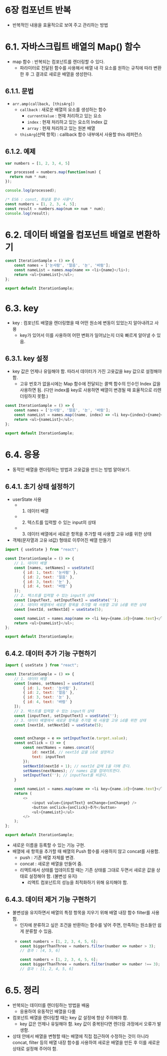 # 6장 컴포넌트 반복
- 반복적인 내용을 효율적으로 보여 주고 관리하는 방법

# 6.1. 자바스크립트 배열의 Map() 함수
- map 함수 : 반복되는 컴포넌트를 렌더링할 수 있다.
  + 파라미터로 전달된 함수를 사용해서 배열 내 각 요소를 원하는 규칙에 따라 변환한 후 그 결과로 새로운 배열을 생성한다.

## 6.1.1. 문법
- `arr.amp(callback, [thisArg])`
  + `callback` : 새로운 배열의 요소를 생성하는 함수
    * `currentValue` : 현재 처리하고 있는 요소
    * `index` : 현재 처리하고 있는 요소의 Index 값
    * `array` : 현재 처리하고 있는 원본 배열
  + `thisArg`(선택 항목) : callback 함수 내부에서 사용할 this 레퍼런스
 
## 6.1.2. 예제
```js
var numbers = [1, 2, 3, 4, 5]

var processed = numbers.map(function(num) {
  return num * num;
});

console.log(processed);
```

```js
/* ES6 : const, 화살표 함수 사용*/
const numbers = [1, 2, 3, 4, 5];
const result = numbers.map(num => num * num);
console.log(result);
```

# 6.2. 데이터 배열을 컴포넌트 배열로 변환하기
```js
const IterationSample = () => {
    const names = ['눈사람', '얼음', '눈', '바람'];
    const nameList = names.map(name => <li>{name}</li>);
    return <ul>{nameList}</ul>;
};

export default IterationSample;
```


# 6.3. key
- key : 컴포넌트 배열을 렌더링했을 때 어떤 원소에 변동이 있었는지 알아내려고 사용
  + key가 있어서 이를 사용하여 어떤 변화가 일어났는지 더욱 빠르게 알아낼 수 있음.

## 6.3.1. key 설정
- key 값은 언제나 유일해야 함. 따라서 데이터가 가진 고윳값을 key 값으로 설정해야 함.
  + 고유 번호가 없을시에는 Map 함수에 전달되는 콜백 함수의 인수인 Index 값을 사용하면 됨. (다만 index를 key로 사용하면 배열이 변경될 때 효율적으로 리렌더링하지 못함.)
```js
const IterationSample = () => {
    const names = ['눈사람', '얼음', '눈', '바람'];
    const nameList = names.map((name, index) => <li key={index}>{name}</li>);
    return <ul>{nameList}</ul>;
};

export default IterationSample;
```


# 6.4. 응용
- 동적인 배열을 렌더링하는 방법과 고윳값을 만드는 방법 알아보기.
  
## 6.4.1. 초기 상태 설정하기
- userState 사용
  + 1. 데이터 배열
  + 2. 텍스트를 입력할 수 있는 input의 상태
  + 3. 데이터 배열에서 새로운 항목을 추가할 때 사용할 고유 id를 위한 상태
- 객체(문자열과 고유 id값) 형태로 이루어진 배열 만들기
```js
import { useState } from "react";

const IterationSample = () => {
    // 1. 데이터 배열
    const [names, setNames] = useState([
        { id: 1, text: '눈사람' },
        { id: 2, text: '얼음' },
        { id: 3, text: '눈' },
        { id: 4, text: '바람' }
    ]);
    // 2. 텍스트를 입력할 수 있는 input의 상태
    const [inputText, setInputText] = useState('');
    // 3. 데이터 배열에서 새로운 항목을 추가할 때 사용할 고유 id를 위한 상태
    const [nextId, setNextId] = useState(5);

    const nameList = names.map(name => <li key={name.id}>{name.text}</li>);
    return <ul>{nameList}</ul>;
};

export default IterationSample;  
```

## 6.4.2. 데이터 추가 기능 구현하기
```js
import { useState } from "react";

const IterationSample = () => {
    // 1. 데이터 배열
    const [names, setNames] = useState([
        { id: 1, text: '눈사람' },
        { id: 2, text: '얼음' },
        { id: 3, text: '눈' },
        { id: 4, text: '바람' }
    ]);
    // 2. 텍스트를 입력할 수 있는 input의 상태
    const [inputText, setInputText] = useState('');
    // 3. 데이터 배열에서 새로운 항목을 추가할 때 사용할 고유 id를 위한 상태
    const [nextId, setNextId] = useState(5);


    const onChange = e => setInputText(e.target.value);
    const onClick = () => {
        const nextNames = names.concat({
            id: nextId, // nextId 값을 id로 설정하고
            text: inputText
        });
        setNextId(nextId + 1); // nextId 값에 1을 더해 준다.
        setNames(nextNames); // names 값을 업데이트한다.
        setInputText(''); // inputText를 비운다.
    }

    const nameList = names.map(name => <li key={name.id}>{name.text}</li>);
    return (
        <>
            <input value={inputText} onChange={onChange} />
            <button onClick={onClick}>추가</button>
            <ul>{nameList}</ul>
        </>
    );
};

export default IterationSample;
```
- 새로운 이름을 등록할 수 있는 기능 구현.
- 배열에 새 항목을 추가할 때 배열의 Push 함수를 사용하지 않고 concat를 사용함.
  + push : 기존 배열 자체를 변경.
  + concat : 새로운 배열을 만들어 줌.
  + 리액트에서 상태를 업데이트할 때는 기존 상태를 그대로 두면서 새로운 값을 상태로 설정해야 함. (불변성 유지)
    * 리액트 컴포넌트의 성능을 최적화하기 위해 유지해야 함.
   
    
## 6.4.3. 데이터 제거 기능 구현하기
- 불변성을 유지하면서 배열의 특정 항목을 지우기 위해 배열 내장 함수 filter를 사용함.
  + 인자에 분류하고 싶은 조건을 반환하는 함수를 넣어 주면, 만족하는 원소들만 쉽게 분류할 수 있음.
  + ```js
    const numbers = [1, 2, 3, 4, 5, 6];
    const biggerThanThree = numbers.filter(number => number > 3);
    // 결과 : [4, 5, 6]

    const numbers = [1, 2, 3, 4, 5, 6];
    const biggerThanThree = numbers.filter(number => number !== 3);
    // 결과 : [1, 2, 4, 5, 6]
    ```


# 6.5. 정리
- 반복되는 데이터를 렌더링하는 방법을 배움
  + 응용하여 유동적인 배열을 다룸
- 컴포넌트 배열을 렌더링할 때는 key 값 설정에 항상 주의해야 함.
  + key 값은 언제나 유일해야 함. key 값이 중복된다면 렌더링 과정에서 오류가 발생함.
- 상태 안에서 배열을 변형할 때는 배열에 직접 접근하여 수정하는 것이 아니라 concat, filter 등의 배열 내장 함수를 사용하여 새로운 배열을 만든 후 이를 새로운 상태로 설정해 주어야 함.



